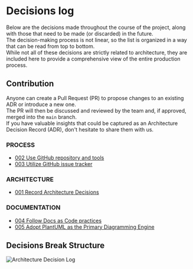 ﻿# Decisions log

Below are the decisions made throughout the course of the project, along with those that need to be made (or discarded) in the future.<br/>
The decision-making process is not linear, so the list is organized in a way that can be read from top to bottom.<br/>
While not all of these decisions are strictly related to architecture, they are included here to provide a comprehensive view of the entire production process.

## Contribution

Anyone can create a Pull Request (PR) to propose changes to an existing ADR or introduce a new one.<br/>
The PR will then be discussed and reviewed by the team and, if approved, merged into the `main` branch.<br/>
If you have valuable insights that could be captured as an Architecture Decision Record (ADR), don't hesitate to share them with us.

### PROCESS

* [002 Use GitHub repository and tools](decisions/002%20Use%20GitHub%20repository%20and%20tools.md)
* [003 Utilize GitHub issue tracker](decisions/003%20Utilize%20GitHub%20issue%20tracker.md)

### ARCHITECTURE

* [001 Record Architecture Decisions](decisions/001%20Record%20Architecture%20Decisions.md)

### DOCUMENTATION

* [004 Follow Docs as Code practices](decisions/004%20Follow%20Docs%20as%20Code%20principles.md)
* [005 Adopt PlantUML as the Primary Diagramming Engine](decisions/005%20Adopt%20PlantUML%20as%20the%20Primary%20Diagramming%20Engine.md)

## Decisions Break Structure

![Architecture Decision Log](https://www.plantuml.com/plantuml/png/LP3BQWCn34Nt_egxRWYaZ-uJEdqK4WYXMHVLeqv4nzOWQoZjrzS3QKXsvlhe2DrbSJ9Fajj4GmXNM5ayY7CSZT5mb2AQiTOkXFaSZSOnSNRocjPW_evLiyDYSOSdxNlzdeW2AdZGbZ4OHPV8vHoznwhLmR7jAVj-ivveFp2s9edi1urGPvIIv0wFkPFC8SnczLkhgDJdxDzqWtrXF8k_Z1ym7hI8QpLGRk6g_GLyYxrBBx-dWTTIHiQRKVnYmwVQCTbGfewdAwUzfpvyD3xtNMF7KQsz04wDbH32adDxBFOF)